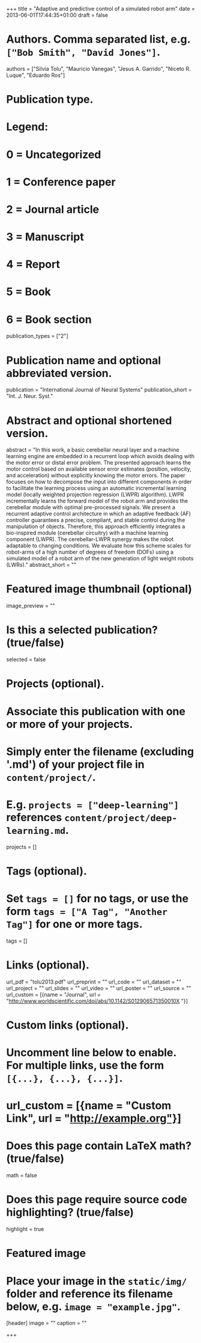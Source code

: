 +++
title = "Adaptive and predictive control of a simulated robot arm"
date = 2013-06-01T17:44:35+01:00
draft = false

# Authors. Comma separated list, e.g. `["Bob Smith", "David Jones"]`.
authors = ["Silvia Tolu", "Mauricio Vanegas", "Jesus A. Garrido", "Niceto R. Luque", "Eduardo Ros"]

# Publication type.
# Legend:
# 0 = Uncategorized
# 1 = Conference paper
# 2 = Journal article
# 3 = Manuscript
# 4 = Report
# 5 = Book
# 6 = Book section
publication_types = ["2"]

# Publication name and optional abbreviated version.
publication = "International Journal of Neural Systems"
publication_short = "Int. J. Neur. Syst."

# Abstract and optional shortened version.
abstract = "In this work, a basic cerebellar neural layer and a machine learning engine are embedded in a recurrent loop which avoids dealing with the motor error or distal error problem. The presented approach learns the motor control based on available sensor error estimates (position, velocity, and acceleration) without explicitly knowing the motor errors. The paper focuses on how to decompose the input into different components in order to facilitate the learning process using an automatic incremental learning model (locally weighted projection regression (LWPR) algorithm). LWPR incrementally learns the forward model of the robot arm and provides the cerebellar module with optimal pre-processed signals. We present a recurrent adaptive control architecture in which an adaptive feedback (AF) controller guarantees a precise, compliant, and stable control during the manipulation of objects. Therefore, this approach efficiently integrates a bio-inspired module (cerebellar circuitry) with a machine learning component (LWPR). The cerebellar-LWPR synergy makes the robot adaptable to changing conditions. We evaluate how this scheme scales for robot-arms of a high number of degrees of freedom (DOFs) using a simulated model of a robot arm of the new generation of light weight robots (LWRs)."
abstract_short = ""

# Featured image thumbnail (optional)
image_preview = ""

# Is this a selected publication? (true/false)
selected = false

# Projects (optional).
#   Associate this publication with one or more of your projects.
#   Simply enter the filename (excluding '.md') of your project file in `content/project/`.
#   E.g. `projects = ["deep-learning"]` references `content/project/deep-learning.md`.
projects = []

# Tags (optional).
#   Set `tags = []` for no tags, or use the form `tags = ["A Tag", "Another Tag"]` for one or more tags.
tags = []

# Links (optional).
url_pdf = "tolu2013.pdf"
url_preprint = ""
url_code = ""
url_dataset = ""
url_project = ""
url_slides = ""
url_video = ""
url_poster = ""
url_source = ""
url_custom = [{name = "Journal", url = "http://www.worldscientific.com/doi/abs/10.1142/S012906571350010X "}]

# Custom links (optional).
#   Uncomment line below to enable. For multiple links, use the form `[{...}, {...}, {...}]`.
# url_custom = [{name = "Custom Link", url = "http://example.org"}]

# Does this page contain LaTeX math? (true/false)
math = false

# Does this page require source code highlighting? (true/false)
highlight = true

# Featured image
# Place your image in the `static/img/` folder and reference its filename below, e.g. `image = "example.jpg"`.
[header]
image = ""
caption = ""

+++
